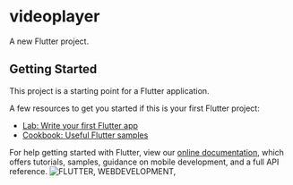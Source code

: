 # videoplayer

A new Flutter project.

## Getting Started

This project is a starting point for a Flutter application.

A few resources to get you started if this is your first Flutter project:

- [Lab: Write your first Flutter app](https://flutter.dev/docs/get-started/codelab)
- [Cookbook: Useful Flutter samples](https://flutter.dev/docs/cookbook)

For help getting started with Flutter, view our
[online documentation](https://flutter.dev/docs), which offers tutorials,
samples, guidance on mobile development, and a full API reference.
![FLUTTER, WEBDEVELOPMENT,](https://user-images.githubusercontent.com/57035294/73375368-b7fb5c80-42e1-11ea-8633-66791a31aa63.png)
